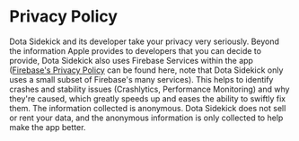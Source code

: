 # Privacy Policy

Dota Sidekick and its developer take your privacy very seriously. Beyond the information Apple provides to developers that
you can decide to provide, Dota Sidekick also uses Firebase Services within the app 
([Firebase's Privacy Policy](https://firebase.google.com/support/privacy) can be found
here, note that Dota Sidekick only uses a small subset of Firebase's many services). This helps to identify crashes and 
stability issues (Crashlytics, Performance Monitoring) and why they're caused, which greatly speeds up and eases the 
ability to swiftly fix them. The information  collected is anonymous. Dota Sidekick does not sell or rent your data, 
and the anonymous information is only collected to help make 
the app better.
